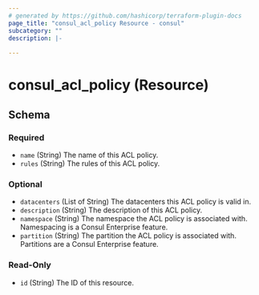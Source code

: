 ```yaml
---
# generated by https://github.com/hashicorp/terraform-plugin-docs
page_title: "consul_acl_policy Resource - consul"
subcategory: ""
description: |-
  
---
```


# consul_acl_policy (Resource)





<!-- schema generated by tfplugindocs -->
## Schema

### Required

- `name` (String) The name of this ACL policy.
- `rules` (String) The rules of this ACL policy.

### Optional

- `datacenters` (List of String) The datacenters this ACL policy is valid in.
- `description` (String) The description of this ACL policy.
- `namespace` (String) The namespace the ACL policy is associated with. Namespacing is a Consul Enterprise feature.
- `partition` (String) The partition the ACL policy is associated with. Partitions are a Consul Enterprise feature.

### Read-Only

- `id` (String) The ID of this resource.
